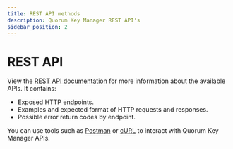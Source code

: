 ```yaml
---
title: REST API methods
description: Quorum Key Manager REST API's
sidebar_position: 2
---
```


# REST API

View the [REST API documentation] for more information about the available APIs. It contains:

- Exposed HTTP endpoints.
- Examples and expected format of HTTP requests and responses.
- Possible error return codes by endpoint.

You can use tools such as [Postman] or [cURL] to interact with Quorum Key Manager APIs.

<!-- Links -->

[REST API documentation]: https://consensys.github.io/quorum-key-manager/
[Postman]: https://www.postman.com/
[cURL]: https://curl.haxx.se/

